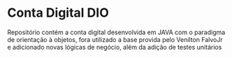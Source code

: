 # Conta Digital DIO
Repositório contém a conta digital desenvolvida em JAVA com o paradigma de orientação à objetos, fora utilizado a base provida pelo Venilton FalvoJr e adicionado novas lógicas de negócio, além da adição de testes unitários
